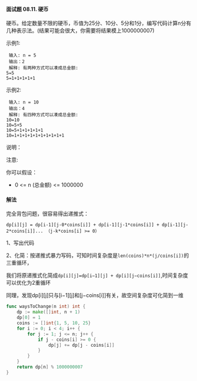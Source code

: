 #### 面试题 08.11. 硬币

硬币。给定数量不限的硬币，币值为25分、10分、5分和1分，编写代码计算n分有几种表示法。(结果可能会很大，你需要将结果模上1000000007)

示例1:
```
 输入: n = 5
 输出：2
 解释: 有两种方式可以凑成总金额:
5=5
5=1+1+1+1+1
```
示例2:
```
 输入: n = 10
 输出：4
 解释: 有四种方式可以凑成总金额:
10=10
10=5+5
10=5+1+1+1+1+1
10=1+1+1+1+1+1+1+1+1+1
```
说明：

注意:

你可以假设：

- 0 <= n (总金额) <= 1000000

#### 解法
完全背包问题，很容易得出递推式：
```
dp[i][j] = dp[i-1][j-0*coins[i]] + dp[i-1][j-1*coins[i]] + dp[i-1][j-2*coins[i]]... （j-k*coins[i] >= 0）
```
1、写出代码

2、化简：按递推式暴力写码，可知时间复杂度是```len(coins)*n*(j/coins[i])```的三重循环，

我们将原递推式化简成```dp[i][j]=dp[i−1][j] + dp[i][j−coins[i]]```,时间复杂度可以优化为2重循环

同理，发现dp[i][j]只与[i−1][j]和[j−coins[i]]有关，故空间复杂度可化简到一维

```go
func waysToChange(n int) int {
    dp := make([]int, n + 1)
    dp[0] = 1
    coins := []int{1, 5, 10, 25}
    for i := 0; i < 4; i++ {
        for j := 1; j <= n; j++ {
            if j - coins[i] >= 0 {
                dp[j] += dp[j - coins[i]]
            }
        }
    }
    return dp[n] % 1000000007
}
```
